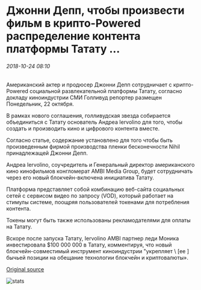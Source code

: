 # Джонни Депп, чтобы произвести фильм в крипто-Powered распределение контента платформы Татату ...

###### 2018-10-24 08:10

Американский актер и продюсер Джонни Депп сотрудничает с крипто-Powered социальной развлекательной платформы Татату, согласно докладу киноиндустрии СМИ Голливуд репортер размещен Понедельник, 22 октября.

В рамках нового соглашения, голливудская звезда собирается объединиться с Татату основатель Андреа Iervolino для того, чтобы создать и производить кино и цифрового контента вместе.

Согласно статье, содержание установлено для того чтобы быть произведенным фирмой производства пленки бесконечности Nihil принадлежащей Джонни Депп.

Андреа Iervolino, соучредитель и Генеральный директор американского кино кинофильмов конгломерат AMBI Media Group, будет сотрудничать через его новый блокчейн-включена инициатива Татату.

Платформа представляет собой комбинацию веб-сайта социальных сетей с сервисом видео по запросу (VOD), который работает на стимулы системе, поощряя пользователей токенами для потребления контента.

Токены могут быть также использованы рекламодателями для оплаты на Татату.

Вскоре после запуска Татату, Iervolino AMBI партнер леди Моника инвестировала $100 000 000 в Татату, комментируя, что новый блокчейн-совместимый инструмент киноиндустрии "укрепляет \ [ее \] бычьей позиции на обещание технологии блокчейн и криптовалюты».

[Original source](https://cointelegraph.com/news/johnny-depp-to-produce-film-within-crypto-powered-content-distribution-platform-tatatu)

![stats](https://c.statcounter.com/11760860/0/a89fa40b/1/ "stats")